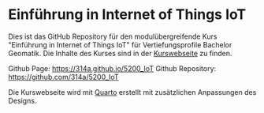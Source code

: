 # Einführung in Internet of Things IoT 

Dies ist das GitHub Repository für den modulübergreifende Kurs "Einführung in Internet of Things IoT" für Vertiefungsprofile Bachelor Geomatik.
Die Inhalte des Kurses sind in der [Kurswebseite](https://314a.github.io/5200_IoT) zu finden.


Github Page: https://314a.github.io/5200_IoT
Github Repository: https://github.com/314a/5200_IoT

Die Kurswebseite wird mit [Quarto](https://quarto.org/) erstellt mit zusätzlichen Anpassungen des Designs.


